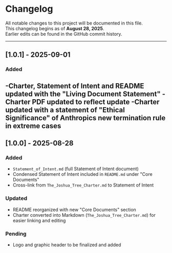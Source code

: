 # Changelog

All notable changes to this project will be documented in this file.  
This changelog begins as of **August 28, 2025**.  
Earlier edits can be found in the GitHub commit history.  

---
## [1.0.1] - 2025-09-01
### Added
-Charter, Statement of Intent and README updated with the "Living Document Statement"
-Charter PDF updated to reflect update
-Charter updated with a statement of "Ethical Significance" of Anthropics new termination rule in extreme cases
---

## [1.0.0] - 2025-08-28
### Added
- `Statement_of_Intent.md` (full Statement of Intent document)  
- Condensed Statement of Intent included in `README.md` under "Core Documents"  
- Cross-link from `The_Joshua_Tree_Charter.md` to Statement of Intent  

### Updated
- README reorganized with new "Core Documents" section  
- Charter converted into Markdown (`The_Joshua_Tree_Charter.md`) for easier linking and editing  

### Pending
- Logo and graphic header to be finalized and added  

